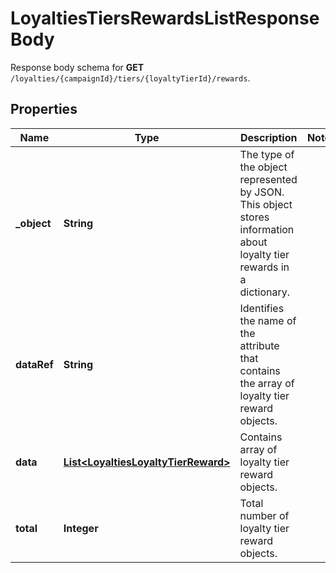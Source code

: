 

# LoyaltiesTiersRewardsListResponseBody

Response body schema for **GET** `/loyalties/{campaignId}/tiers/{loyaltyTierId}/rewards`.

## Properties

| Name | Type | Description | Notes |
|------------ | ------------- | ------------- | -------------|
|**_object** | **String** | The type of the object represented by JSON. This object stores information about loyalty tier rewards in a dictionary. |  |
|**dataRef** | **String** | Identifies the name of the attribute that contains the array of loyalty tier reward objects. |  |
|**data** | [**List&lt;LoyaltiesLoyaltyTierReward&gt;**](LoyaltiesLoyaltyTierReward.md) | Contains array of loyalty tier reward objects. |  |
|**total** | **Integer** | Total number of loyalty tier reward objects. |  |




